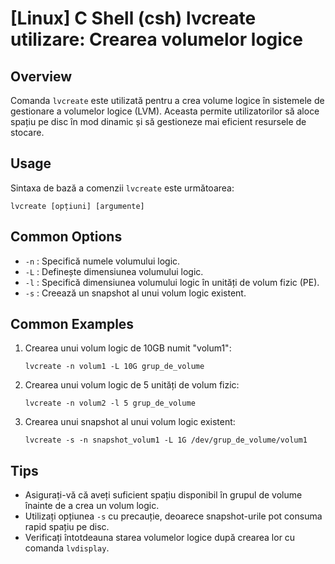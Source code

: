 # [Linux] C Shell (csh) lvcreate utilizare: Crearea volumelor logice

## Overview
Comanda `lvcreate` este utilizată pentru a crea volume logice în sistemele de gestionare a volumelor logice (LVM). Aceasta permite utilizatorilor să aloce spațiu pe disc în mod dinamic și să gestioneze mai eficient resursele de stocare.

## Usage
Sintaxa de bază a comenzii `lvcreate` este următoarea:

```shell
lvcreate [opțiuni] [argumente]
```

## Common Options
- `-n` : Specifică numele volumului logic.
- `-L` : Definește dimensiunea volumului logic.
- `-l` : Specifică dimensiunea volumului logic în unități de volum fizic (PE).
- `-s` : Creează un snapshot al unui volum logic existent.

## Common Examples
1. Crearea unui volum logic de 10GB numit "volum1":
   ```shell
   lvcreate -n volum1 -L 10G grup_de_volume
   ```

2. Crearea unui volum logic de 5 unități de volum fizic:
   ```shell
   lvcreate -n volum2 -l 5 grup_de_volume
   ```

3. Crearea unui snapshot al unui volum logic existent:
   ```shell
   lvcreate -s -n snapshot_volum1 -L 1G /dev/grup_de_volume/volum1
   ```

## Tips
- Asigurați-vă că aveți suficient spațiu disponibil în grupul de volume înainte de a crea un volum logic.
- Utilizați opțiunea `-s` cu precauție, deoarece snapshot-urile pot consuma rapid spațiu pe disc.
- Verificați întotdeauna starea volumelor logice după crearea lor cu comanda `lvdisplay`.